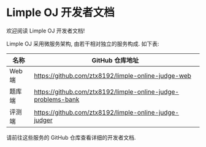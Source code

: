# Limple OJ 开发者文档

欢迎阅读 Limple OJ 开发者文档!

Limple OJ 采用微服务架构, 由若干相对独立的服务构成. 如下表:

| 名称 | GitHub 仓库地址 |
| ---- | ---------------|
| Web 端 | <https://github.com/ztx8192/limple-online-judge-web> |
| 题库端 | <https://github.com/ztx8192/limple-online-judge-problems-bank> |
| 评测端 | <https://github.com/ztx8192/limple-online-judge-judger> |

请前往这些服务的 GitHub 仓库查看详细的开发者文档.